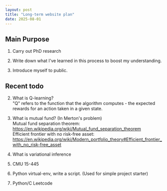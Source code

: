 ```yaml
---
layout: post
title: "Long-term website plan"
date: 2025-08-01
---
```


## Main Purpose

1. Carry out PhD research

2. Write down what I've learned in this process to boost my understanding.

3. Introduce myself to public.

## Recent todo

2. What is Q-learning?<br>
   "Q" refers to the function that the algorithm computes - the expected rewards for an action taken in a given state.

3. What is mutual fund? (In Merton's problem)<br>
   Mutual fund separation theorem: https://en.wikipedia.org/wiki/Mutual_fund_separation_theorem <br>
   Efficient frontier with no risk-free asset: https://en.wikipedia.org/wiki/Modern_portfolio_theory#Efficient_frontier_with_no_risk-free_asset

4. What is variational inference

5. CMU 15-445

6. Python virtual-env, write a script. (Used for simple project starter)

7. Python/C Leetcode
